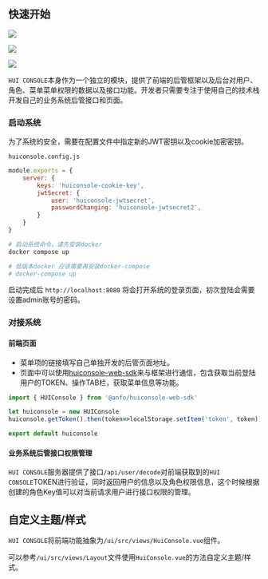 ## 快速开始

![](//blog-1252925346.cos.ap-guangzhou.myqcloud.com/3cff3f00-b026-11ed-87f6-abda86740c86.iShot_2023-02-19_15.21.45.jpg)

![](//blog-1252925346.cos.ap-guangzhou.myqcloud.com/401b4c10-b026-11ed-87f6-abda86740c86.iShot_2023-02-19_15.21.12.jpg)

![](//blog-1252925346.cos.ap-guangzhou.myqcloud.com/42abe200-b026-11ed-87f6-abda86740c86.iShot_2023-02-19_15.20.57.jpg)

`HUI CONSOLE`本身作为一个独立的模块，提供了前端的后管框架以及后台对用户、角色、菜单菜单权限的数据以及接口功能。开发者只需要专注于使用自己的技术栈开发自己的业务系统后管接口和页面。

### 启动系统

为了系统的安全，需要在配置文件中指定新的JWT密钥以及cookie加密密钥。

`huiconsole.config.js`

```js
module.exports = {
    server: {
        keys: 'huiconsole-cookie-key',
        jwtSecret: {
            user: 'huiconsole-jwtsecret',
            passwordChanging: 'huiconsole-jwtsecret2',
        }
    }
}
```

```bash
# 启动系统命令，请先安装docker
docker compose up

# 低版本docker 应该需要再安装docker-compose
# docker-compose up
```

启动完成后 `http://localhost:8080` 将会打开系统的登录页面，初次登陆会需要设置admin账号的密码。

### 对接系统

#### 前端页面

- 菜单项的链接填写自己单独开发的后管页面地址。
- 页面中可以使用[huiconsole-web-sdk](https://github.com/longjiahui/huiconsole-web-sdk)来与框架进行通信，包含获取当前登陆用户的TOKEN、操作TAB栏，获取菜单信息等功能。

```js
import { HUIConsole } from '@anfo/huiconsole-web-sdk'

let huiconsole = new HUIConsole
huiconsole.getToken().then(token=>localStorage.setItem('token', token))

export default huiconsole
```

#### 业务系统后管接口权限管理

`HUI CONSOLE`服务器提供了接口`/api/user/decode`对前端获取到的`HUI CONSOLE`TOKEN进行验证，同时返回用户的信息以及角色权限信息，这个时候根据创建的角色Key值可以对当前请求用户进行接口权限的管理。

## 自定义主题/样式

`HUI CONSOLE`将前端功能抽象为`/ui/src/views/HuiConsole.vue`组件。

可以参考`/ui/src/views/Layout`文件使用`HuiConsole.vue`的方法自定义主题/样式。